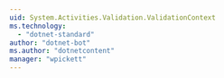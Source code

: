 ```yaml
---
uid: System.Activities.Validation.ValidationContext
ms.technology: 
  - "dotnet-standard"
author: "dotnet-bot"
ms.author: "dotnetcontent"
manager: "wpickett"
---
```

